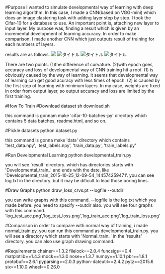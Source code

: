 #Purpose
I wanted to simulate developmental way of learning with deep learning algorithm.
In this case, I made a CNN(based on VGG-mini) which does an image clastering task with adding layer step by step. I took the Cifar-10 for a database to use. An important point is, attaching new layer to input layer. My purpose was, finding a result which is given by an incremental development of learning accuracy.
In order to make comparison, I made another CNN which just outputs result of training for each numbers of layers.

results are as follows.
<img src="https://raw.github.com/wiki/john5a18/Hackathon2015/developmental_result/log-test_acc.png">
![タイトル](リンクURL)
![タイトル](リンクURL)
![タイトル](リンクURL)

There are two points. (1)the difference of curvature. (2)with epoch goes, accuracy and loss of developmental way of CNN training hit a roof.
(1) is obviously caused by the way of learning. it seems that developmental way of learning can get good acuracy with less times of epoch. 
(2) is caused by the first step of learning with minimum layers. In my case, weights are fixed in order from output layer, so output accuracy and loss are limited by the first training.




#How To Train
#Download dataset
sh download.sh

this command is gonnam make 'cifar-10-batches-py' directory which contains 5 data batches, readme.html, and so on.

#Pickle datasets
python dataset.py

this command is gonna make 'data' directory which contains 'test_data.npy', 'test_labels.npy', 'train_data.py', 'train_labels.py'

#Run Developmental Learning
python developmental_train.py

you will see 'result' directory. which has directories starts with 'Developmental_train_' and ends with the date, like 'Developmental_train_2015-10-25_12-09-54_144574259471'.
you can see log.txt in the directory. but it may be dificult to lead those boring lines.

#Draw Graphs
python draw_loss_crvs.pt --logfile --outdir

you can write graphs with this command. --logfile is the log.txt which you made before. you need to specify --outdir also.
you will see four graphs with this command. 'log_test_acc.png','log_test_loss.png','log_train_acc.png','log_train_loss.png'


#Comparison
in order to compare with normal way of training, i made normal_train.py.
you can run this command as developmental_train.py. you will see a directory which starts with 'Normal_train_' in the 'results' directory.
you can also use graph drawing command.


#Requirements
chainer==1.3.2
filelock==2.0.4
funcsigs==0.4
matplotlib==1.4.3
mock==1.3.0
nose==1.3.7
numpy==1.10.1
pbr==1.8.1
protobuf==2.6.1
pyparsing==2.0.3
python-dateutil==2.4.2
pytz==2015.6
six==1.10.0
wheel==0.26.0



